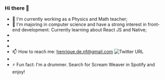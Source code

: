 ### Hi there 👋

<!--
**HenriqueGPinho/HenriqueGPinho** is a ✨ _special_ ✨ repository because its `README.md` (this file) appears on your GitHub profile.-->



- 🔭 I'm currently working as a Physics and Math teacher;
- 🌱 I'm majoring in computer science and have a strong interest in front-end development. Currently learning about React JS and Native;
- 
-
-
- 📫 How to reach me: henrique.de.nf@gmail.com
![Twitter URL](https://img.shields.io/twitter/url?label=Twitter&style=social&url=https%3A%2F%2Ftwitter.com%2FHenriqueEuMsm)
-
- ⚡ Fun fact: I'm a drummer. Search for Scream Weaver in Spotify and enjoy!
